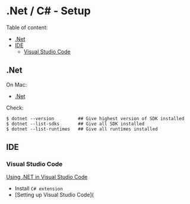 # .Net / C# - Setup

Table of content:
* [.Net](#net)
* [IDE](#ide)
  * [Visual Studio Code](#visual-studio-code)

## .Net

On Mac:

- [.Net](https://learn.microsoft.com/en-us/dotnet/core/install/macos)

Check:

```shell
$ dotnet --version         ## Give highest version of SDK installed
$ dotnet --list-sdks       ## Give all SDK installed
$ dotnet --list-runtimes   ## Give all runtimes installed
```


## IDE

### Visual Studio Code

[Using .NET in Visual Studio Code](https://code.visualstudio.com/docs/languages/dotnet)

- Install `C# extension`
- [Setting up Visual Studio Code](
